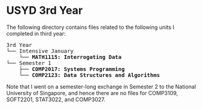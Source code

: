 # USYD 3rd Year

The following directory contains files related to the following units I completed in third year:

<pre>
3rd Year
└── Intensive January
    └── <b>MATH1115: Interrogating Data</b> 
└── Semester 1
    ├── <b>COMP2017: Systems Programming</b>
    └── <b>COMP2123: Data Structures and Algorithms</b>
</pre>

Note that I went on a semester-long exchange in Semester 2 to the National University of Singapore, and hence there are no files for COMP3109, SOFT2201, STAT3022, and COMP3027.